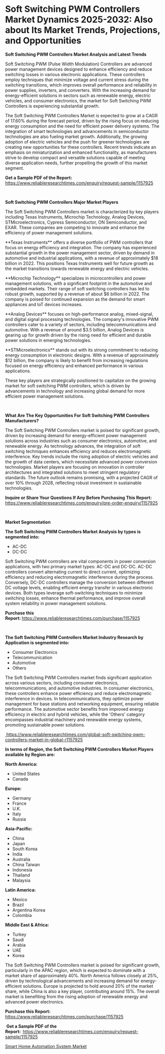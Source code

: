 <p><h1>Soft Switching PWM Controllers Market Dynamics 2025-2032: Also about Its Market Trends, Projections, and Opportunities</h1></p><p><strong>Soft Switching PWM Controllers Market Analysis and Latest Trends</strong></p>
<p><p>Soft Switching PWM (Pulse Width Modulation) Controllers are advanced power management devices designed to enhance efficiency and reduce switching losses in various electronic applications. These controllers employ techniques that minimize voltage and current stress during the switching transitions, which improves overall performance and reliability in power supplies, inverters, and converters. With the increasing demand for energy-efficient solutions in sectors such as renewable energy, electric vehicles, and consumer electronics, the market for Soft Switching PWM Controllers is experiencing substantial growth.</p><p>The Soft Switching PWM Controllers Market is expected to grow at a CAGR of 17.60% during the forecast period, driven by the rising focus on reducing energy consumption and the need for efficient power delivery systems. The integration of smart technologies and advancements in semiconductor technologies are also fueling market growth. Additionally, the growing adoption of electric vehicles and the push for greener technologies are creating new opportunities for these controllers. Recent trends indicate an emphasis on miniaturization and enhanced functionality, as manufacturers strive to develop compact and versatile solutions capable of meeting diverse application needs, further propelling the growth of this market segment.</p></p>
<p><strong>Get a Sample PDF of the Report:&nbsp;</strong> <a href="https://www.reliableresearchtimes.com/enquiry/request-sample/1157925?utm_campaign=3361&utm_medium=2&utm_source=Github&utm_content=ia&utm_term=06042025&utm_id=soft-switching-pwm-controllers">https://www.reliableresearchtimes.com/enquiry/request-sample/1157925</a></p>
<p>&nbsp;</p>
<p><strong>Soft Switching PWM Controllers Major Market Players</strong></p>
<p><p>The Soft Switching PWM Controllers market is characterized by key players including Texas Instruments, Microchip Technology, Analog Devices, STMicroelectronics, Cypress Semiconductor, ON Semiconductor, and EXAR. These companies are competing to innovate and enhance the efficiency of power management solutions.</p><p>**Texas Instruments** offers a diverse portfolio of PWM controllers that focus on energy efficiency and integration. The company has experienced substantial growth in the power management sector, driven by demand in automotive and industrial applications, with a revenue of approximately $18 billion in 2022. This positions Texas Instruments well for future growth as the market transitions towards renewable energy and electric vehicles.</p><p>**Microchip Technology** specializes in microcontrollers and power management solutions, with a significant footprint in the automotive and embedded markets. Their range of soft switching controllers has led to robust growth, supported by a revenue of about $6 billion in 2022. The company is poised for continued expansion as the demand for smart appliances and IoT devices increases.</p><p>**Analog Devices** focuses on high-performance analog, mixed-signal, and digital signal processing technologies. The company's innovative PWM controllers cater to a variety of sectors, including telecommunications and automotive. With a revenue of around $3.5 billion, Analog Devices is gearing up for growth driven by the rising need for efficient and durable power solutions in emerging technologies.</p><p>**STMicroelectronics** stands out with its strong commitment to reducing energy consumption in electronic designs. With a revenue of approximately $12 billion, the company is likely to benefit from increasing regulations focused on energy efficiency and enhanced performance in various applications.</p><p>These key players are strategically positioned to capitalize on the growing market for soft switching PWM controllers, which is driven by advancements in technology and increasing global demand for more efficient power management solutions.</p></p>
<p>&nbsp;</p>
<p><strong>What Are The Key Opportunities For Soft Switching PWM Controllers Manufacturers?</strong></p>
<p><p>The Soft Switching PWM Controllers market is poised for significant growth, driven by increasing demand for energy-efficient power management solutions across industries such as consumer electronics, automotive, and renewable energy. As technology advances, the integration of soft switching techniques enhances efficiency and reduces electromagnetic interference. Key trends include the rising adoption of electric vehicles and the growth of data centers, which necessitate advanced power conversion technologies. Market players are focusing on innovation in controller architectures and integrated solutions to meet stringent regulatory standards. The future outlook remains promising, with a projected CAGR of over 10% through 2028, reflecting robust investment in sustainable technologies.</p></p>
<p><strong>Inquire or Share Your Questions If Any Before Purchasing This Report:</strong> <a href="https://www.reliableresearchtimes.com/enquiry/pre-order-enquiry/1157925?utm_campaign=3361&utm_medium=2&utm_source=Github&utm_content=ia&utm_term=06042025&utm_id=soft-switching-pwm-controllers">https://www.reliableresearchtimes.com/enquiry/pre-order-enquiry/1157925</a></p>
<p>&nbsp;</p>
<p><strong>Market Segmentation</strong></p>
<p><strong>The Soft Switching PWM Controllers Market Analysis by types is segmented into:</strong></p>
<p><ul><li>AC-DC</li><li>DC-DC</li></ul></p>
<p><p>Soft Switching PWM controllers are vital components in power conversion applications, with two primary market types: AC-DC and DC-DC. AC-DC controllers convert alternating current to direct current, optimizing efficiency and reducing electromagnetic interference during the process. Conversely, DC-DC controllers manage the conversion between different DC voltage levels, enabling efficient energy transfer in various electronic devices. Both types leverage soft-switching techniques to minimize switching losses, enhance thermal performance, and improve overall system reliability in power management solutions.</p></p>
<p><strong>Purchase this Report:&nbsp;</strong><a href="https://www.reliableresearchtimes.com/purchase/1157925?utm_campaign=3361&utm_medium=2&utm_source=Github&utm_content=ia&utm_term=06042025&utm_id=soft-switching-pwm-controllers">https://www.reliableresearchtimes.com/purchase/1157925</a></p>
<p>&nbsp;</p>
<p><strong>The Soft Switching PWM Controllers Market Industry Research by Application is segmented into:</strong></p>
<p><ul><li>Consumer Electronics</li><li>Telecommunication</li><li>Automotive</li><li>Others</li></ul></p>
<p><p>The Soft Switching PWM Controllers market finds significant application across various sectors, including consumer electronics, telecommunications, and automotive industries. In consumer electronics, these controllers enhance power efficiency and reduce electromagnetic interference in devices. In telecommunications, they optimize power management for base stations and networking equipment, ensuring reliable performance. The automotive sector benefits from improved energy efficiency in electric and hybrid vehicles, while the 'Others' category encompasses industrial machinery and renewable energy systems, promoting sustainable power solutions.</p></p>
<p><a href="https://www.reliableresearchtimes.com/global-soft-switching-pwm-controllers-market-in-global-r1157925?utm_campaign=3361&utm_medium=2&utm_source=Github&utm_content=ia&utm_term=06042025&utm_id=soft-switching-pwm-controllers">&nbsp;https://www.reliableresearchtimes.com/global-soft-switching-pwm-controllers-market-in-global-r1157925</a></p>
<p><strong>In terms of Region, the Soft Switching PWM Controllers Market Players available by Region are:</strong></p>
<p>
    <p> <strong> North America: </strong>
        <ul>
            <li>United States</li>
            <li>Canada</li>
        </ul>
        </p> 
    <p> <strong> Europe: </strong>
        <ul>
            <li>Germany</li>
            <li>France</li>
            <li>U.K.</li>
            <li>Italy</li>
            <li>Russia</li>
        </ul>
        </p> 
    <p> <strong> Asia-Pacific: </strong>
        <ul>
            <li>China</li>
            <li>Japan</li>
            <li>South Korea</li>
            <li>India</li>
            <li>Australia</li>
            <li>China Taiwan</li>
            <li>Indonesia</li>
            <li>Thailand</li>
            <li>Malaysia</li>
        </ul>
        </p> 
    <p> <strong> Latin America: </strong>
        <ul>
            <li>Mexico</li>
            <li>Brazil</li>
            <li>Argentina Korea</li>
            <li>Colombia</li>
        </ul>
        </p> 
    <p> <strong> Middle East & Africa: </strong>
        <ul>
            <li>Turkey</li>
            <li>Saudi</li>
            <li>Arabia</li>
            <li>UAE</li>
            <li>Korea</li>
        </ul>
    </p>
    </p>
<p><p>The Soft Switching PWM Controllers market is poised for significant growth, particularly in the APAC region, which is expected to dominate with a market share of approximately 40%. North America follows closely at 25%, driven by technological advancements and increasing demand for energy-efficient solutions. Europe is projected to hold around 20% of the market share, while China is also a key player, contributing around 15%. The overall market is benefiting from the rising adoption of renewable energy and advanced power electronics.</p></p>
<p><strong>Purchase this Report: </strong><a href="https://www.reliableresearchtimes.com/purchase/1157925?utm_campaign=3361&utm_medium=2&utm_source=Github&utm_content=ia&utm_term=06042025&utm_id=soft-switching-pwm-controllers">https://www.reliableresearchtimes.com/purchase/1157925</a></p>
<p>&nbsp;<strong>Get a Sample PDF of the Report:&nbsp;&nbsp;</strong><a href="https://www.reliableresearchtimes.com/enquiry/request-sample/1157925?utm_campaign=3361&utm_medium=2&utm_source=Github&utm_content=ia&utm_term=06042025&utm_id=soft-switching-pwm-controllers">https://www.reliableresearchtimes.com/enquiry/request-sample/1157925</a></p>
<p><strong></strong></p>
<p><p><a href="https://github.com/shafriusizi/Market-Research-Report-List-1/blob/main/smart-home-automation-system-market.md?utm_campaign=3361&utm_medium=2&utm_source=Github&utm_content=ia&utm_term=06042025&utm_id=soft-switching-pwm-controllers">Smart Home Automation System Market</a></p></p>